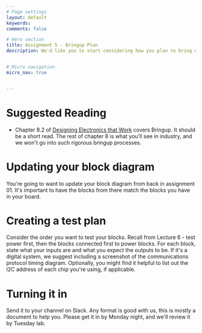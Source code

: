 ```yaml
---
# Page settings
layout: default
keywords:
comments: false

# Hero section
title: Assignment 5 - Bringup Plan
description: We'd like you to start considering how you plan to bring up your PCB. Staff don't have pre-planned bringup instructions for you! This means you'll have to write your own. We don't need this to be super detailed, we just want you to consider bringup more than simply turn it on and hope it works. We don't want you spending more than 2 hours on this. 


# Micro navigation
micro_nav: true


---
```


# Suggested Reading

- Chapter 8.2 of <u>Designing Electronics that Work</u> covers Bringup. It should be a short read. The rest of chapter 8 is what you'll see in industry, and we won't go into such rigorous bringup processes. 

# Updating your block diagram

You're going to want to update your block diagram from back in assignment 01. It's important to have the blocks from there match the blocks you have in your board. 

# Creating a test plan

Consider the order you want to test your blocks. Recall from Lecture 6 - test power first, then the blocks connected first to power blocks. For each block, state what your inputs are and what you expect the outputs to be. If it's a digital system, we suggest including a screenshot of the communications protocol timing diagram. Optionally, you might find it helpful to list out the I2C address of each chip you're using, if applicable.  

# Turning it in

Send it to your channel on Slack. Any format is good with us, this is mostly a document to help you. Please get it in by Monday night, and we'll review it by Tuesday lab. 